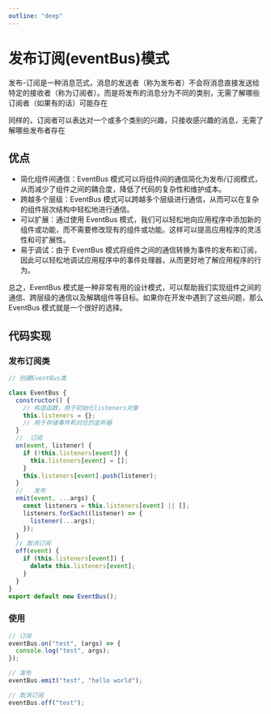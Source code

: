 ```yaml
---
outline: "deep"
---
```


# 发布订阅(eventBus)模式

发布-订阅是一种消息范式，消息的发送者（称为发布者）不会将消息直接发送给特定的接收者（称为订阅者）。而是将发布的消息分为不同的类别，无需了解哪些订阅者（如果有的话）可能存在

同样的，订阅者可以表达对一个或多个类别的兴趣，只接收感兴趣的消息，无需了解哪些发布者存在

## 优点

- 简化组件间通信：EventBus 模式可以将组件间的通信简化为发布/订阅模式，从而减少了组件之间的耦合度，降低了代码的复杂性和维护成本。
- 跨越多个层级：EventBus 模式可以跨越多个层级进行通信，从而可以在复杂的组件层次结构中轻松地进行通信。
- 可以扩展：通过使用 EventBus 模式，我们可以轻松地向应用程序中添加新的组件或功能，而不需要修改现有的组件或功能。这样可以提高应用程序的灵活性和可扩展性。
- 易于调试：由于 EventBus 模式将组件之间的通信转换为事件的发布和订阅，因此可以轻松地调试应用程序中的事件处理器，从而更好地了解应用程序的行为。

总之，EventBus 模式是一种非常有用的设计模式，可以帮助我们实现组件之间的通信、跨层级的通信以及解耦组件等目标。如果你在开发中遇到了这些问题，那么 EventBus 模式就是一个很好的选择。

## 代码实现

### 发布订阅类

```js
// 创建EventBus类

class EventBus {
  constructor() {
    // 构造函数，用于初始化listeners对象
    this.listeners = {};
    // 用于存储事件和对应的监听器
  }
  //  订阅
  on(event, listener) {
    if (!this.listeners[event]) {
      this.listeners[event] = [];
    }
    this.listeners[event].push(listener);
  }
  //   发布
  emit(event, ...args) {
    const listeners = this.listeners[event] || [];
    listeners.forEach((listener) => {
      listener(...args);
    });
  }
  // 取消订阅
  off(event) {
    if (this.listeners[event]) {
      delete this.listeners[event];
    }
  }
}
export default new EventBus();
```

### 使用

```js
// 订阅
eventBus.on("test", (args) => {
  console.log("test", args);
});

// 发布
eventBus.emit("test", "hello world");

// 取消订阅
eventBus.off("test");
```
